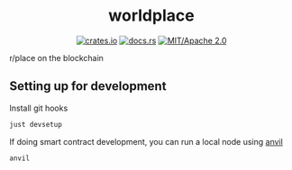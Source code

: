<div align="center">

# worldplace

[![crates.io](https://img.shields.io/crates/v/worldplace.svg)](https://crates.io/crates/worldplace)
[![docs.rs](https://docs.rs/worldplace/badge.svg)](https://docs.rs/worldplace)
[![MIT/Apache 2.0](https://img.shields.io/badge/license-MIT%2FApache-blue.svg)](#)

</div>

r/place on the blockchain

## Setting up for development

Install git hooks
```sh
just devsetup
```

If doing smart contract development, you can run a local node using [anvil](https://github.com/foundry-rs/foundry/tree/master/crates/anvil)
```sh
anvil
```
